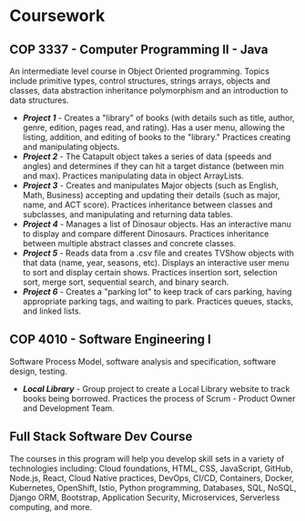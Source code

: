# Coursework
## COP 3337 - Computer Programming II - Java 
An intermediate level course in Object Oriented programming. Topics include primitive types, control structures, strings arrays, objects and classes, data abstraction inheritance polymorphism and an introduction to data structures.
- **_Project 1_** - Creates a "library" of books (with details such as title, author, genre, edition, pages read, and rating). Has a user menu, allowing the listing, addition, and editing of books to the "library." Practices creating and manipulating objects.
- **_Project 2_** - The Catapult object takes a series of data (speeds and angles) and determines if they can hit a target distance (between min and max). Practices manipulating data in object ArrayLists.
- **_Project 3_** - Creates and manipulates Major objects (such as English, Math, Business) accepting and updating their details (such as major, name, and ACT score). Practices inheritance between classes and subclasses, and manipulating and returning data tables.
- **_Project 4_** - Manages a list of Dinosaur objects. Has an interactive manu to display and compare different Dinosaurs. Practices inheritance between multiple abstract classes and concrete classes.
- **_Project 5_** - Reads data from a .csv file and creates TVShow objects with that data (name, year, seasons, etc). Displays an interactive user menu to sort and display certain shows. Practices insertion sort, selection sort, merge sort, sequential search, and binary search.
- **_Project 6_** - Creates a "parking lot" to keep track of cars parking, having appropriate parking tags, and waiting to park. Practices queues, stacks, and linked lists.

## COP 4010 - Software Engineering I
Software Process Model, software analysis and specification, software design, testing.
- **_Local Library_** - Group project to create a Local Library website to track books being borrowed. Practices the process of Scrum - Product Owner and Development Team.

## Full Stack Software Dev Course
The courses in this program will help you develop skill sets in a variety of technologies including: Cloud foundations, HTML, CSS, JavaScript, GitHub, Node.js, React, Cloud Native practices, DevOps, CI/CD, Containers, Docker, Kubernetes, OpenShift, Istio, Python programming, Databases, SQL, NoSQL, Django ORM, Bootstrap, Application Security, Microservices, Serverless computing, and more. 
